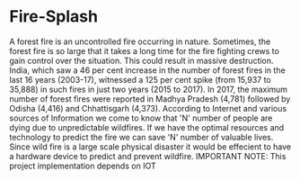 # Fire-Splash
A forest fire is an uncontrolled fire occurring in nature. Sometimes, the forest fire is so large that it takes a long time for the fire fighting crews to gain control over the situation. This could result in massive destruction.
India, which saw a 46 per cent increase in the number of forest fires in the last 16 years (2003-17), witnessed a 125 per cent spike (from 15,937 to 35,888) in such fires in just two years (2015 to 2017).
In 2017, the maximum number of forest fires were reported in Madhya Pradesh (4,781) followed by Odisha (4,416) and Chhattisgarh (4,373).
According to Internet and various sources of Information we come to know that 'N' number of people are dying due to unpredictable wildfires.
If we have the optimal resources and technology to predict the fire we can save 'N' number of valuable lives.
Since wild fire is a large scale physical disaster it would be effecient to have a hardware device to predict and prevent wildfire.
IMPORTANT NOTE: This project implementation depends on IOT 
